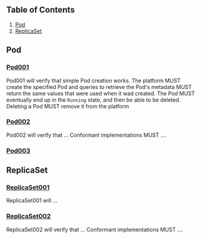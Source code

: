 ## Table of Contents

1. [Pod](#pod)
2. [ReplicaSet](#replicaset)

## Pod

### [Pod001](tests/pod.go#L11)

Pod001 will verify that simple Pod creation works. The platform MUST
create the specified Pod and queries to retrieve the Pod's metadata MUST
return the same values that were used when it wad created. The Pod
MUST eventually end up in the `Running` state, and then be able to be
deleted. Deleting a Pod MUST remove it from the platform


### [Pod002](tests/pod.go#L61)

Pod002 will verify that ...
Conformant implementations MUST ....


### [Pod003](tests/pod.go#L66)



## ReplicaSet

### [ReplicaSet001](tests/rs.go#L9)

ReplicaSet001 will ...


### [ReplicaSet002](tests/rs.go#L13)

ReplicaSet002 will verify that ...
Conformant implementations MUST ....


